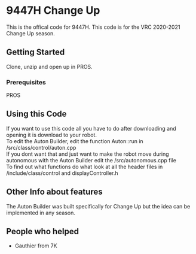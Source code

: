 # 9447H Change Up

This is the offical code for 9447H. This code is for the VRC 2020-2021 Change Up season. 

## Getting Started

Clone, unzip and open up in PROS.

### Prerequisites

PROS

## Using this Code

If you want to use this code all you have to do after downloading and opening it is download to your robot. <br />
To edit the Auton Builder, edit the function Auton::run in /src/class/control/auton.cpp <br />
If you dont want that and just want to make the robot move during autonomous with the Auton Builder edit the /src/autonomous.cpp file <br />
To find out what functions do what look at all the header files in /include/class/control and displayController.h <br />

## Other Info about features

The Auton Builder was built specifically for Change Up but the idea can be implemented in any season.


## People who helped 

* Gauthier from 7K
